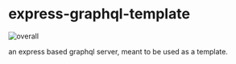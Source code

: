 # express-graphql-template

![overall](https://github.com/tsamridh86/express-graphql-template/workflows/Node.js%20Package/badge.svg?branch=master)

an express based graphql server, meant to be used as a template.
